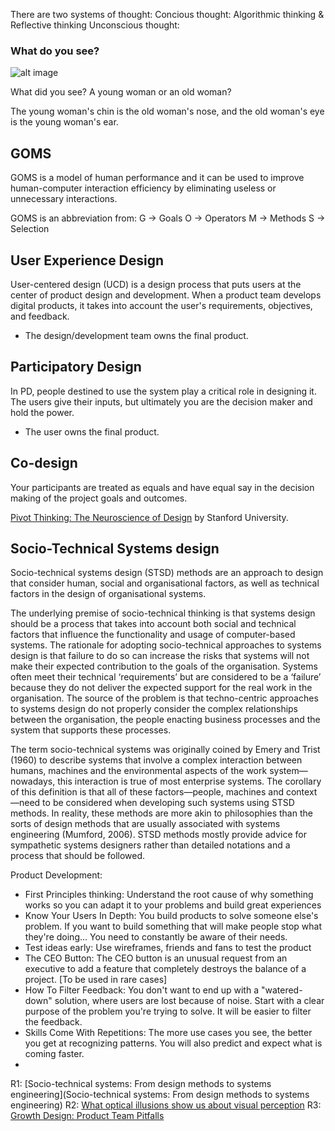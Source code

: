 
There are two systems of thought: 
Concious thought: Algorithmic thinking & Reflective thinking
Unconscious thought: 

### What do you see? 

![alt image](https://cdn.mos.cms.futurecdn.net/rQkQZ6pDZbEHz23rxckWPm-320-80.jpg)

What did you see? A young woman or an old woman? 

The young woman's chin is the old woman's nose, and the old woman's eye is the young woman's ear.

## GOMS

GOMS is a model of human performance and it can be used to improve human-computer interaction efficiency by eliminating useless or unnecessary interactions.

GOMS is an abbreviation from:
G → Goals
O → Operators
M → Methods
S → Selection

## User Experience Design
User-centered design (UCD) is a design process that puts users at the center of product design and development. When a product team develops digital products, it takes into account the user's requirements, objectives, and feedback.
- The design/development team owns the final product. 

## Participatory Design

In PD, people destined to use the system play a critical role in designing it. The users give their inputs, but ultimately you are the decision maker and hold the power. 
- The user owns the final product. 

## Co-design
Your participants are treated as equals and have equal say in the decision making of the project goals and outcomes. 

[Pivot Thinking: The Neuroscience of Design](https://www.youtube.com/watch?v=SyXdO-vksIc&feature=emb_title) by Stanford University.

## Socio-Technical Systems design
Socio-technical systems design (STSD) methods are an approach to design that consider human, social and organisational factors, as well as technical factors in the design of organisational systems. 

The underlying premise of socio-technical thinking is that systems design should be a process that takes into account both social and technical factors that influence the functionality and usage of computer-based systems. The rationale for adopting socio-technical approaches to systems design is that failure to do so can increase the risks that systems will not make their expected contribution to the goals of the organisation. Systems often meet their technical ‘requirements’ but are considered to be a ‘failure’ because they do not deliver the expected support for the real work in the organisation. The source of the problem is that techno-centric approaches to systems design do not properly consider the complex relationships between the organisation, the people enacting business processes and the system that supports these processes.

The term socio-technical systems was originally coined by Emery and Trist (1960) to describe systems that involve a complex interaction between humans, machines and the environmental aspects of the work system—nowadays, this interaction is true of most enterprise systems. The corollary of this definition is that all of these factors—people, machines and context—need to be considered when developing such systems using STSD methods. In reality, these methods are more akin to philosophies than the sorts of design methods that are usually associated with systems engineering (Mumford, 2006). STSD methods mostly provide advice for sympathetic systems designers rather than detailed notations and a process that should be followed.

Product Development:
- First Principles thinking: Understand the root cause of why something works so you can adapt it to your problems and build great experiences 
- Know Your Users In Depth: You build products to solve someone else's problem. If you want to build something that will make people stop what they're doing... You need to constantly be aware of their needs.
- Test ideas early: Use wireframes, friends and fans to test the product
- The CEO Button: The CEO button is an unusual request from an executive to add a feature that completely destroys the balance of a project. [To be used in rare cases]
- How To Filter Feedback: You don't want to end up with a "watered-down" solution, where users are lost because of noise. Start with a clear purpose of the problem you're trying to solve. It will be easier to filter the feedback. 
- Skills Come With Repetitions: The more use cases you see, the better you get at recognizing patterns. You will also predict and expect what is coming faster.
- 


R1: [Socio-technical systems: From design methods to systems engineering](Socio-technical systems: From design methods to systems engineering)
R2: [What optical illusions show us about visual perception](https://thebrain.mcgill.ca/flash/i/i_02/i_02_p/i_02_p_vis/i_02_p_vis.html)
R3: [Growth Design: Product Team Pitfalls](https://growth.design/case-studies/product-team-pitfalls/)
